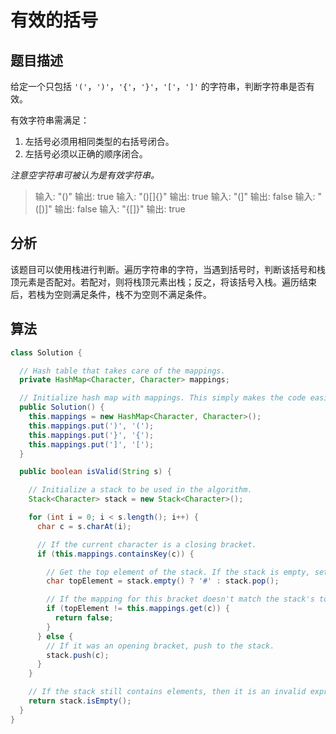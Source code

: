 # 有效的括号

## 题目描述

给定一个只包括 `'('`，`')'`，`'{'`，`'}'`，`'['`，`']'` 的字符串，判断字符串是否有效。

有效字符串需满足：

1. 左括号必须用相同类型的右括号闭合。
2. 左括号必须以正确的顺序闭合。

*注意空字符串可被认为是有效字符串。*

>输入: "()" 输出: true
>输入: "()[]{}" 输出: true
>输入: "(]" 输出: false
>输入: "([)]" 输出: false
>输入: "{[]}" 输出: true

## 分析

该题目可以使用栈进行判断。遍历字符串的字符，当遇到括号时，判断该括号和栈顶元素是否配对。若配对，则将栈顶元素出栈；反之，将该括号入栈。遍历结束后，若栈为空则满足条件，栈不为空则不满足条件。

## 算法

```java
class Solution {

  // Hash table that takes care of the mappings.
  private HashMap<Character, Character> mappings;

  // Initialize hash map with mappings. This simply makes the code easier to read.
  public Solution() {
    this.mappings = new HashMap<Character, Character>();
    this.mappings.put(')', '(');
    this.mappings.put('}', '{');
    this.mappings.put(']', '[');
  }

  public boolean isValid(String s) {

    // Initialize a stack to be used in the algorithm.
    Stack<Character> stack = new Stack<Character>();

    for (int i = 0; i < s.length(); i++) {
      char c = s.charAt(i);

      // If the current character is a closing bracket.
      if (this.mappings.containsKey(c)) {

        // Get the top element of the stack. If the stack is empty, set a dummy value of '#'
        char topElement = stack.empty() ? '#' : stack.pop();

        // If the mapping for this bracket doesn't match the stack's top element, return false.
        if (topElement != this.mappings.get(c)) {
          return false;
        }
      } else {
        // If it was an opening bracket, push to the stack.
        stack.push(c);
      }
    }

    // If the stack still contains elements, then it is an invalid expression.
    return stack.isEmpty();
  }
}
```